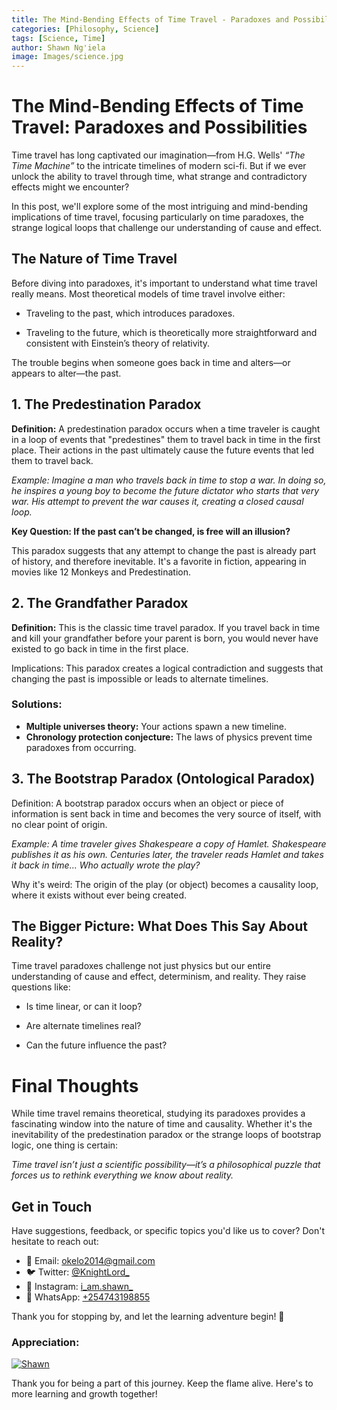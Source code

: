 ```yaml
---
title: The Mind-Bending Effects of Time Travel - Paradoxes and Possibilities
categories: [Philosophy, Science]
tags: [Science, Time]
author: Shawn Ng'iela
image: Images/science.jpg
---
```



# The Mind-Bending Effects of Time Travel: Paradoxes and Possibilities

Time travel has long captivated our imagination—from H.G. Wells' *“The Time Machine”* to the intricate timelines of modern sci-fi. But if we ever unlock the ability to travel through time, what strange and contradictory effects might we encounter?

In this post, we'll explore some of the most intriguing and mind-bending implications of time travel, focusing particularly on time paradoxes, the strange logical loops that challenge our understanding of cause and effect.

## The Nature of Time Travel
Before diving into paradoxes, it's important to understand what time travel really means. Most theoretical models of time travel involve either:

* Traveling to the past, which introduces paradoxes.


* Traveling to the future, which is theoretically more straightforward and consistent with Einstein’s theory of relativity.

The trouble begins when someone goes back in time and alters—or appears to alter—the past.

## 1. The Predestination Paradox

**Definition:** A predestination paradox occurs when a time traveler is caught in a loop of events that "predestines" them to travel back in time in the first place. Their actions in the past ultimately cause the future events that led them to travel back.

*Example: Imagine a man who travels back in time to stop a war. In doing so, he inspires a young boy to become the future dictator who starts that very war. His attempt to prevent the war causes it, creating a closed causal loop.*

**Key Question: If the past can’t be changed, is free will an illusion?**

This paradox suggests that any attempt to change the past is already part of history, and therefore inevitable. It's a favorite in fiction, appearing in movies like 12 Monkeys and Predestination.

## **2. The Grandfather Paradox**

**Definition:** This is the classic time travel paradox. If you travel back in time and kill your grandfather before your parent is born, you would never have existed to go back in time in the first place.

Implications: This paradox creates a logical contradiction and suggests that changing the past is impossible or leads to alternate timelines.

### Solutions:

* **Multiple universes theory:** Your actions spawn a new timeline.
* **Chronology protection conjecture:** The laws of physics prevent time paradoxes from occurring.

## 3. The Bootstrap Paradox (Ontological Paradox)
Definition: A bootstrap paradox occurs when an object or piece of information is sent back in time and becomes the very source of itself, with no clear point of origin.

*Example: A time traveler gives Shakespeare a copy of Hamlet. Shakespeare publishes it as his own. Centuries later, the traveler reads Hamlet and takes it back in time… Who actually wrote the play?*

Why it's weird: The origin of the play (or object) becomes a causality loop, where it exists without ever being created.

## The Bigger Picture: What Does This Say About Reality?

Time travel paradoxes challenge not just physics but our entire understanding of cause and effect, determinism, and reality. They raise questions like:

* Is time linear, or can it loop?

* Are alternate timelines real?

* Can the future influence the past?


# Final Thoughts

While time travel remains theoretical, studying its paradoxes provides a fascinating window into the nature of time and causality. Whether it's the inevitability of the predestination paradox or the strange loops of bootstrap logic, one thing is certain:

*Time travel isn’t just a scientific possibility—it’s a philosophical puzzle that forces us to rethink everything we know about reality.*


## Get in Touch

Have suggestions, feedback, or specific topics you'd like us to cover? Don't hesitate to reach out:

- 📧 Email: [okelo2014@gmail.com](mailto:okelo2014@gmail.com)
- 🐦 Twitter: [@KnightLord_](https://twitter.com/KnightLord_)
- 📸 Instagram: [i_am.shawn_](https://www.instagram.com/i_am.shawn_/)
- 📱 WhatsApp: [+254743198855](https://wa.me/+254743198855)


Thank you for   stopping by, and let the learning adventure begin! 🚀

### Appreciation:

[![Shawn](https://cdn.buymeacoffee.com/buttons/v2/default-yellow.png)](https://buymeacoffee.com/f9w2rkj4rw
)

Thank you for being a part of this journey. Keep the flame alive. Here's to more learning and growth together!